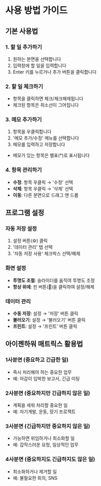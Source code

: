 # 사용 방법 가이드

## 기본 사용법

### 1. 할 일 추가하기
1. 원하는 분면을 선택합니다
2. 입력창에 할 일을 입력합니다
3. Enter 키를 누르거나 추가 버튼을 클릭합니다

### 2. 할 일 체크하기
- 항목을 클릭하면 체크/체크해제됩니다
- 체크된 항목은 취소선이 그어집니다

### 3. 메모 추가하기
1. 항목을 우클릭합니다
2. '메모 추가/수정' 메뉴를 선택합니다
3. 메모를 입력하고 저장합니다
- 메모가 있는 항목은 별표(*)로 표시됩니다

### 4. 항목 관리하기
- **수정**: 항목 우클릭 → '수정' 선택
- **삭제**: 항목 우클릭 → '삭제' 선택
- **이동**: 다른 분면으로 드래그 앤 드롭

## 프로그램 설정

### 자동 저장 설정
1. 설정 버튼(⚙️) 클릭
2. '데이터 관리' 탭 선택
3. '자동 저장 사용' 체크박스 선택/해제

### 화면 설정
- **투명도 조절**: 슬라이더를 움직여 투명도 조정
- **항상 위에**: 핀 버튼(📌)을 클릭하여 설정/해제

### 데이터 관리
- **수동 저장**: 설정 → '저장' 버튼 클릭
- **불러오기**: 설정 → '불러오기' 버튼 클릭
- **프린트**: 설정 → '프린트' 버튼 클릭

## 아이젠하워 매트릭스 활용법

### 1사분면 (중요하고 긴급한 일)
- 즉시 처리해야 하는 중요한 업무
- 예: 마감이 임박한 보고서, 긴급 미팅

### 2사분면 (중요하지만 긴급하지 않은 일)
- 계획을 세워 처리할 중요한 일
- 예: 자기계발, 운동, 장기 프로젝트

### 3사분면 (긴급하지만 중요하지 않은 일)
- 가능하면 위임하거나 최소화할 일
- 예: 갑작스러운 요청, 일상적인 업무

### 4사분면 (중요하지도 긴급하지도 않은 일)
- 최소화하거나 제거할 일
- 예: 불필요한 회의, SNS 